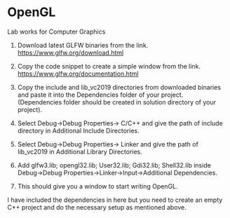 # OpenGL
Lab works for Computer Graphics

1. Download latest GLFW binaries from the link.
https://www.glfw.org/download.html

2. Copy the code snippet to create a simple window from the link.
https://www.glfw.org/documentation.html

3. Copy the include and lib_vc2019 directories from downloaded binaries and paste it into
the Dependencies folder of your project. (Dependencies folder should be created in solution
directory of your project).

4. Select Debug->Debug Properties-> C/C++ and give the path of include directory in
Additional Include Directories.

5. Select Debug->Debug Properties-> Linker and give the path of lib_vc2019 in Additional
Library Directories.

6. Add glfw3.lib; opengl32.lib; User32.lib; Gdi32.lib; Shell32.lib inside Debug->Debug
Properties->Linker->Input->Additional Dependencies.

7. This should give you a window to start writing OpenGL.

I have included the dependencies in here but you need to create an empty C++ project and do the necessary setup as mentioned above.
